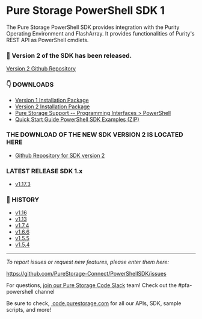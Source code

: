 # Pure Storage PowerShell SDK 1

The Pure Storage PowerShell SDK provides integration with the Purity Operating Environment and FlashArray. It provides functionalities of Purity's REST API as PowerShell cmdlets.

### :100: Version 2 of the SDK has been released.
[Version 2 Github Repository](https://github.com/PureStorage-Connect/PowerShellSDK2)

###  :point_down: DOWNLOADS
* [Version 1 Installation Package](https://github.com/PureStorage-Connect/PowerShellSDK/blob/master/PurePowerShellSDKInstaller.msi)
* [Version 2 Installation Package](https://github.com/PureStorage-Connect/PowerShellSDK/blob/master/PurePowerShellSDKInstaller.msi)
* [Pure Storage Support -- Programming Interfaces > PowerShell](https://support.purestorage.com/Solutions/Microsoft_Platform_Guide/a_Windows_PowerShell)
* [Quick Start Guide PowerShell SDK Examples (ZIP)](https://github.com/PureStorage-Connect/PowerShellSDK/blob/master/SDK-Examples.zip)

### THE DOWNLOAD OF THE NEW SDK VERSION 2 IS LOCATED HERE
* [Github Repository for SDK version 2](https://www.github.com/PureStorage-Connect/PowerShellSDK2)

### LATEST RELEASE SDK 1.x
* [v1.17.3](https://github.com/PureStorage-Connect/PowerShellSDK/releases/tag/v1.17.3)

### :wave: HISTORY
* [v1.16](https://github.com/PureStorage-Connect/PowerShellSDK/releases/tag/v1.16)
* [v1.13](https://github.com/PureStorage-Connect/PowerShellSDK/releases/tag/v1.13)
* [v1.7.4](https://github.com/PureStorage-Connect/PowerShellSDK/releases/tag/v1.7.4.0)
* [v1.6.6](https://github.com/PureStorage-Connect/PowerShellSDK/releases/tag/v1.6.6.0)
* [v1.5.5](https://github.com/PureStorage-Connect/PowerShellSDK/releases/tag/v1.5.5.0)
* [v1.5.4](https://github.com/PureStorage-Connect/PowerShellSDK/releases/tag/v1.5.4.0)

<!-- wp:separator -->
<hr class="wp-block-separator"/>
<!-- /wp:separator -->

<!-- wp:paragraph -->
<p><em>To report issues or request new features, please enter them here:</em></p>
<!-- /wp:paragraph -->

<!-- wp:paragraph -->
<p><a href="https://github.com/PureStorage-Connect/PureStoragePowerShellSDK/issues">https://github.com/PureStorage-Connect/PowerShellSDK/issues</a></p>
<!-- /wp:paragraph -->
<!-- wp:paragraph -->
<p>For questions,&nbsp;<a href="https://codeinvite.purestorage.com/">join our Pure Storage Code Slack</a>&nbsp;team! Check out the #pfa-powershell channel</p>
<!-- /wp:paragraph -->

<!-- wp:paragraph -->
<p>Be sure to check,&nbsp;<a href="https://code.purestorage.com/"> code.purestorage.com</a> for all our APIs, SDK, sample scripts, and more!</p>
<!-- /wp:paragraph -->
